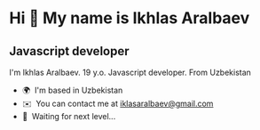 Hi 👋 My name is Ikhlas Aralbaev
================================

Javascript developer
-----------------------------

I'm Ikhlas Aralbaev. 19 y.o. Javascript developer. From Uzbekistan

*   🌍  I'm based in Uzbekistan
*   ✉️  You can contact me at [iklasaralbaev@gmail.com](mailto:iklasaralbaev@gmail.com)
*   🧠  Waiting for next level...
